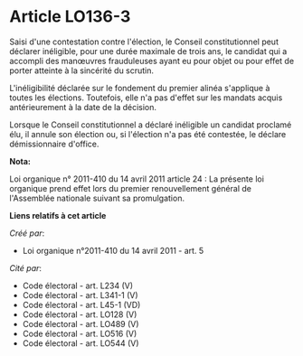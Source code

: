 # Article LO136-3

Saisi d'une contestation contre l'élection, le Conseil constitutionnel peut déclarer inéligible, pour une durée maximale de
trois ans, le candidat qui a accompli des manœuvres frauduleuses ayant eu pour objet ou pour effet de porter atteinte à la
sincérité du scrutin. 

L'inéligibilité déclarée sur le fondement du premier alinéa s'applique à toutes les élections. Toutefois, elle n'a pas
d'effet sur les mandats acquis antérieurement à la date de la décision. 

Lorsque le Conseil constitutionnel a déclaré inéligible un candidat proclamé élu, il annule son élection ou, si l'élection
n'a pas été contestée, le déclare démissionnaire d'office.

**Nota:**

Loi organique n° 2011-410 du 14 avril 2011 article 24 : La présente loi organique prend effet lors du premier renouvellement
général de l'Assemblée nationale suivant sa promulgation.

**Liens relatifs à cet article**

_Créé par_:

  - Loi organique n°2011-410 du 14 avril 2011 - art. 5

_Cité par_:

  - Code électoral - art. L234 (V)
  - Code électoral - art. L341-1 (V)
  - Code électoral - art. L45-1 (VD)
  - Code électoral - art. LO128 (V)
  - Code électoral - art. LO489 (V)
  - Code électoral - art. LO516 (V)
  - Code électoral - art. LO544 (V)
